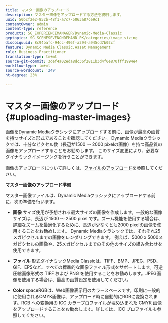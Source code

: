 ```yaml
---
title: マスター画像のアップロード
description: マスター画像をアップロードする方法を説明します。
uuid: 50bcf2e2-852b-48f1-a7c7-5063a87ce9c1
contentOwner: admin
content-type: reference
products: SG_EXPERIENCEMANAGER/Dynamic-Media-Classic
geptopics: SG_SCENESEVENONDEMAND_PK/categories/image_sizing
discoiquuid: 8c94bafc-94cc-496f-a394-a945cd7b02cf
feature: Dynamic Media Classic,Asset Management
role: Business Practitioner
translation-type: tm+mt
source-git-commit: 3def4a02eda8dc36f2811b3d4f0e870fff1994e4
workflow-type: tm+mt
source-wordcount: '249'
ht-degree: 23%

---
```



# マスター画像のアップロード{#uploading-master-images}

画像をDynamic Mediaクラシックにアップロードする前に、画像が最高の画質を持つサイズと形式であることを確認してください。 Dynamic Mediaクラシックでは、十分なピクセル数（長辺が1500 ～ 2000 pixelの画像）を持つ高品質の画像をアップロードすることをお勧めします。 このサイズ変更により、必要なダイナミックイメージングを行うことができます。

画像のアップロードについて詳しくは、[ファイルのアップロード](uploading-files.md#uploading_files)を参照してください。

**マスター画像のアップロード準備**

マスター画像ファイルは、Dynamic Mediaクラシックにアップロードする前に、次の準備を行います。

* **画像**
サイズ使用が予想される最大サイズの画像を作成します。一般的な画像サイズは、長辺が 1500 ～ 2500 pixel です。ズーム機能を使用する場合は、詳細なズームを最適化するために、長辺が少なくとも2000 pixelの画像を使用することをお勧めします。 Dynamic Mediaクラシックでは、それぞれ25メガピクセルまでの画像をレンダリングできます。 例えば、5000 x 5000メガピクセルの画像や、25メガピクセルまでのその他のサイズの組み合わせを使用できます。

* **ファイル**
形式ダイナミックMedia Classicは、TIFF、BMP、JPEG、PSD、GIF、EPSなど、すべての標準的な画像ファイル形式をサポートします。可逆圧縮画像形式の TIFF および PNG を使用することをお勧めします。JPEG画像を使用する場合は、最高の画質設定を使用してください。

* **Color**
spaceRGBは、Web画像表示用のカラースペースです。印刷に一般的に使用されるCMYK画像は、アップロード時に自動的にRGBに変換されます。RGB への変換用の ICC カラープロファイルが埋め込まれた CMYK 画像をアップロードすることをお勧めします。詳しくは、ICC プロファイルも参照してください。

